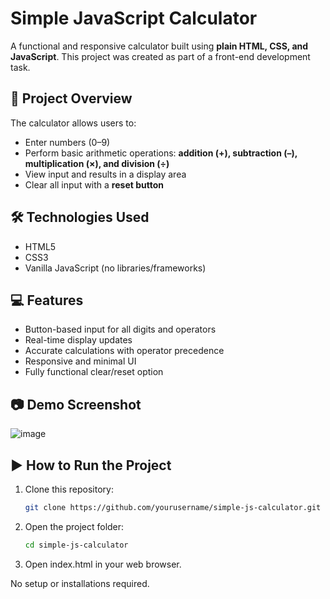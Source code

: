 # Simple JavaScript Calculator

A functional and responsive calculator built using **plain HTML, CSS, and JavaScript**. This project was created as part of a front-end development task.

## 🔢 Project Overview

The calculator allows users to:
- Enter numbers (0–9)
- Perform basic arithmetic operations: **addition (+), subtraction (–), multiplication (×), and division (÷)**
- View input and results in a display area
- Clear all input with a **reset button**

## 🛠️ Technologies Used

- HTML5
- CSS3
- Vanilla JavaScript (no libraries/frameworks)

## 💻 Features

- Button-based input for all digits and operators
- Real-time display updates
- Accurate calculations with operator precedence
- Responsive and minimal UI
- Fully functional clear/reset option

## 📷 Demo Screenshot
![image](https://github.com/user-attachments/assets/96731657-f6e7-4374-ae13-9e8259967cd6)


## ▶️ How to Run the Project

1. Clone this repository:
   ```bash
   git clone https://github.com/yourusername/simple-js-calculator.git
2. Open the project folder:
   ```bash
   cd simple-js-calculator
3. Open index.html in your web browser.

No setup or installations required.
